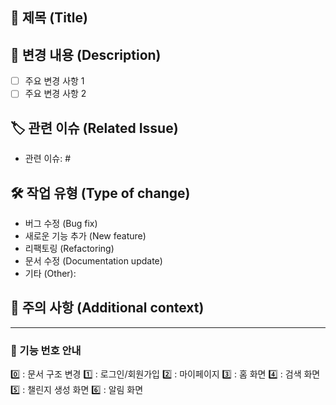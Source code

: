 ## 📄 제목 (Title)
<!-- 여기에 해당 PR의 간단한 제목을 작성하세요. -->

## 📝 변경 내용 (Description)
<!-- PR에서 수행된 작업을 간단하고 명확하게 설명하세요. -->
- [ ] 주요 변경 사항 1
- [ ] 주요 변경 사항 2

## 🏷️ 관련 이슈 (Related Issue)
<!-- 이 PR이 해결하는 이슈를 명시하세요. 예시: Fixes #123 -->
- 관련 이슈: #

## 🛠️ 작업 유형 (Type of change)
<!-- ⬇️ 작업 유형 중 하나를 선택하세요 -->
- 버그 수정 (Bug fix)
- 새로운 기능 추가 (New feature)
- 리팩토링 (Refactoring)
- 문서 수정 (Documentation update)
- 기타 (Other):

## 🚨 주의 사항 (Additional context)
<!-- 변경 사항과 관련하여 리뷰어가 알아야 할 추가 사항을 적어주세요. -->

---
### 📌 기능 번호 안내
0️⃣ : 문서 구조 변경
1️⃣ : 로그인/회원가입
2️⃣ : 마이페이지
3️⃣ : 홈 화면
4️⃣ : 검색 화면
5️⃣ : 챌린지 생성 화면
6️⃣ : 알림 화면

